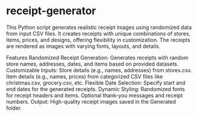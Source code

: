 # receipt-generator

This Python script generates realistic receipt images using randomized data from input CSV files. It creates receipts with unique combinations of stores, items, prices, and designs, offering flexibility in customization. The receipts are rendered as images with varying fonts, layouts, and details.

Features
Randomized Receipt Generation: Generates receipts with random store names, addresses, dates, and items based on provided datasets.
Customizable Inputs:
Store details (e.g., names, addresses) from stores.csv.
Item details (e.g., names, prices) from categorized CSV files like christmas.csv, grocery.csv, etc.
Flexible Date Selection: Specify start and end dates for the generated receipts.
Dynamic Styling:
Randomized fonts for receipt headers and items.
Optional thank-you messages and receipt numbers.
Output: High-quality receipt images saved in the Generated folder.
